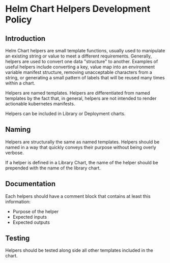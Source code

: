 # Helm Chart Helpers Development Policy

## Introduction

Helm Chart helpers are small template functions, usually used to manipulate an existing string or value to meet a different requirements. Generally, helpers are used to convert one data "structure" to another. Examples of useful helpers include converting a key, value map into an environment variable manifest structure, removing unacceptable characters from a string, or generating a small pattern of labels that will be reused many times within a chart.

Helpers are named templates. Helpers are differentiated from named templates by the fact that, in general, helpers are not intended to render actionable kubernetes manifests.

Helpers can be included in Library or Deployment charts.

## Naming

Helpers are structurally the same as named templates. Helpers should be named in a way that quickly conveys their purpose without being overly verbose. 

If a helper is defined in a Library Chart, the name of the helper should be prepended with the name of the library chart.

## Documentation

Each helpers should have a comment block that contains at least this information:

* Purpose of the helper
* Expected inputs
* Expected outputs

## Testing

Helpers should be tested along side all other templates included in the chart. 
